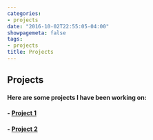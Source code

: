 ```yaml
---
categories:
- projects
date: "2016-10-02T22:55:05-04:00"
showpagemeta: false
tags:
- projects
title: Projects
---
```

## Projects 

#### Here are some projects I have been working on:

#### - [Project 1](/content/Project1.Rmd/)

#### - [Project 2](/content/Project2.Rmd/)